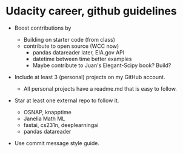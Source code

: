 # Udacity career, github guidelines  

 * Boost contributions by  
    - Building on starter code (from class)  
    - contribute to open source (WCC now)  
      - pandas datareader later, EIA.gov API  
      - datetime between time better examples  
      - Maybe contribute to Juan's Elegant-Scipy book?  Build?  
      
 * Include at least 3 (personal) projects on my GitHub account.        
    - All personal projects have a readme.md that is easy to follow.  
 
 * Star at least one external repo to follow it.
    - OSNAP, knapptime  
    - Janelia Math ML  
    - fastai, cs231n, deeplearningai
    - pandas datareader  
 
 * Use commit message style guide.  
